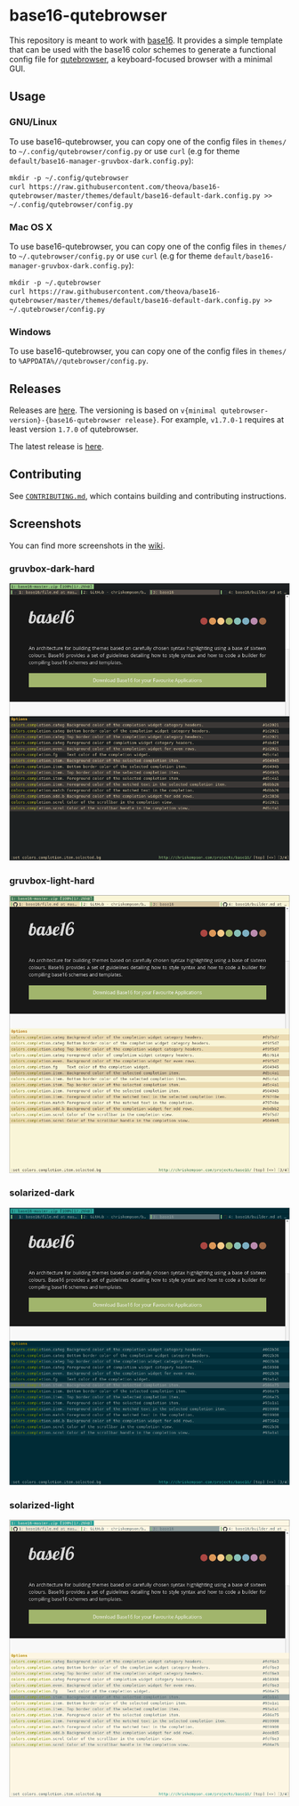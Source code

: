 # base16-qutebrowser

This repository is meant to work with [base16][1]. It provides a simple
template that can be used with the base16 color schemes to generate a
functional config file for [qutebrowser][2], a keyboard-focused browser
with a minimal GUI.

## Usage

### GNU/Linux

To use base16-qutebrowser, you can copy one of the config files in
`themes/` to `~/.config/qutebrowser/config.py` or use `curl` (e.g for
theme `default/base16-manager-gruvbox-dark.config.py`):

```shell
mkdir -p ~/.config/qutebrowser
curl https://raw.githubusercontent.com/theova/base16-qutebrowser/master/themes/default/base16-default-dark.config.py >> ~/.config/qutebrowser/config.py
```

### Mac OS X

To use base16-qutebrowser, you can copy one of the config files in
`themes/` to `~/.qutebrowser/config.py` or use `curl` (e.g for theme
`default/base16-manager-gruvbox-dark.config.py`):

```shell
mkdir -p ~/.qutebrowser
curl https://raw.githubusercontent.com/theova/base16-qutebrowser/master/themes/default/base16-default-dark.config.py >> ~/.qutebrowser/config.py
```

### Windows

To use base16-qutebrowser, you can copy one of the config files in
`themes/` to `%APPDATA%//qutebrowser/config.py`.

## Releases

Releases are [here][3]. The versioning is based on `v{minimal
qutebrowser-version}-{base16-qutebrowser release}`. For example,
`v1.7.0-1` requires at least version `1.7.0` of qutebrowser.

The latest release is [here][4].

## Contributing

See [`CONTRIBUTING.md`][5], which contains building and contributing
instructions.

## Screenshots

You can find more screenshots in the [wiki][6].

### gruvbox-dark-hard

![gruvbox-dark-hard][7]

### gruvbox-light-hard

![gruvbox-light-hard][8]

### solarized-dark

![solarized-dark][9]

### solarized-light

![solarized-light][10]

[1]: https://github.com/base16-project/base16
[2]: https://qutebrowser.org
[3]: ../../releases
[4]: ../../releases/latest
[5]: CONTRIBUTING.md
[6]: ../../wiki
[7]: screenshots/gruvbox-dark-hard.png "gruvbox-dark-hard"
[8]: screenshots/gruvbox-light-hard.png "gruvbox-light-hard"
[9]: screenshots/solarized-dark.png "solarized-dark"
[10]: screenshots/solarized-light.png "solarized-light"
